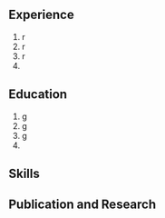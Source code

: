 ## Experience
1. r
2. r
3. r
4. 
## Education
1. g
2. g
3. g
4. 
## Skills
## Publication and Research
